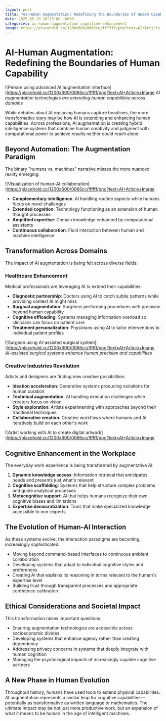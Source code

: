 ```yaml
---
layout: post
title: "AI-Human Augmentation: Redefining the Boundaries of Human Capability"
date: 2025-05-18 16:15:00 -0000
categories: ai human-augmentation cognitive-enhancement
image: https://placehold.co/1200x600/0066cc/ffffff/png?text=AI+Article+Image
---
```


# AI-Human Augmentation: Redefining the Boundaries of Human Capability

![Person using advanced AI augmentation interface](https://placehold.co/1200x600/0066cc/ffffff/png?text=AI+Article+Image
*AI augmentation technologies are extending human capabilities across domains*

While debates about AI replacing humans capture headlines, the more transformative story may be how AI is extending and enhancing human capabilities. Across professions, AI augmentation is creating hybrid intelligence systems that combine human creativity and judgment with computational power to achieve results neither could reach alone.

## Beyond Automation: The Augmentation Paradigm

The binary "humans vs. machines" narrative misses the more nuanced reality emerging:

![Visualization of human-AI collaboration](https://placehold.co/1200x600/0066cc/ffffff/png?text=AI+Article+Image

- **Complementary intelligence**: AI handling routine aspects while humans focus on novel challenges
- **Extended cognition**: Technology functioning as an extension of human thought processes
- **Amplified expertise**: Domain knowledge enhanced by computational assistants
- **Continuous collaboration**: Fluid interaction between human and machine intelligence

## Transformation Across Domains

The impact of AI augmentation is being felt across diverse fields:

### Healthcare Enhancement

Medical professionals are leveraging AI to extend their capabilities:

- **Diagnostic partnership**: Doctors using AI to catch subtle patterns while providing context AI might miss
- **Surgical augmentation**: Surgeons performing procedures with precision beyond human capability
- **Cognitive offloading**: Systems managing information overload so clinicians can focus on patient care
- **Treatment personalization**: Physicians using AI to tailor interventions to individual patient profiles

![Surgeon using AI-assisted surgical system](https://placehold.co/1200x600/0066cc/ffffff/png?text=AI+Article+Image
*AI-assisted surgical systems enhance human precision and capabilities*

### Creative Industries Revolution

Artists and designers are finding new creative possibilities:

- **Ideation acceleration**: Generative systems producing variations for human curation
- **Technical augmentation**: AI handling execution challenges while creators focus on vision
- **Style exploration**: Artists experimenting with approaches beyond their traditional techniques
- **Collaborative creation**: Creative workflows where humans and AI iteratively build on each other's work

![Artist working with AI to create digital artwork](https://placehold.co/1200x600/0066cc/ffffff/png?text=AI+Article+Image

## Cognitive Enhancement in the Workplace

The everyday work experience is being transformed by augmentative AI:

1. **Dynamic knowledge access**: Information retrieval that anticipates needs and presents just what's relevant
2. **Cognitive scaffolding**: Systems that help structure complex problems and guide analytical processes
3. **Metacognitive support**: AI that helps humans recognize their own cognitive biases and limitations
4. **Expertise democratization**: Tools that make specialized knowledge accessible to non-experts

## The Evolution of Human-AI Interaction

As these systems evolve, the interaction paradigms are becoming increasingly sophisticated:

- Moving beyond command-based interfaces to continuous ambient collaboration
- Developing systems that adapt to individual cognitive styles and preferences
- Creating AI that explains its reasoning in terms relevant to the human's expertise level
- Building trust through transparent processes and appropriate confidence calibration

## Ethical Considerations and Societal Impact

This transformation raises important questions:

- Ensuring augmentation technologies are accessible across socioeconomic divides
- Developing systems that enhance agency rather than creating dependency
- Addressing privacy concerns in systems that deeply integrate with human cognition
- Managing the psychological impacts of increasingly capable cognitive partners

## A New Phase in Human Evolution

Throughout history, humans have used tools to extend physical capabilities. AI augmentation represents a similar leap for cognitive capabilities—potentially as transformative as written language or mathematics. The ultimate impact may be not just more productive work, but an expansion of what it means to be human in the age of intelligent machines.
